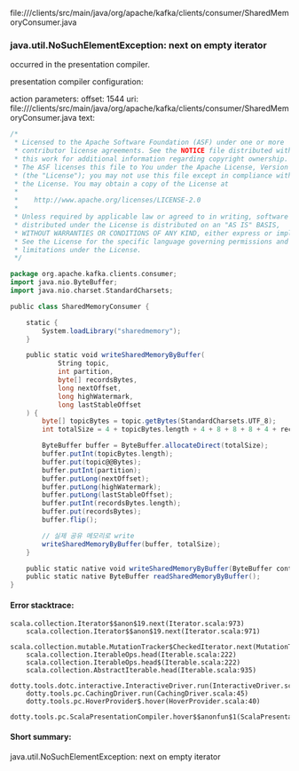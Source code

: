 file://<WORKSPACE>/clients/src/main/java/org/apache/kafka/clients/consumer/SharedMemoryConsumer.java
### java.util.NoSuchElementException: next on empty iterator

occurred in the presentation compiler.

presentation compiler configuration:


action parameters:
offset: 1544
uri: file://<WORKSPACE>/clients/src/main/java/org/apache/kafka/clients/consumer/SharedMemoryConsumer.java
text:
```scala
/*
 * Licensed to the Apache Software Foundation (ASF) under one or more
 * contributor license agreements. See the NOTICE file distributed with
 * this work for additional information regarding copyright ownership.
 * The ASF licenses this file to You under the Apache License, Version 2.0
 * (the "License"); you may not use this file except in compliance with
 * the License. You may obtain a copy of the License at
 *
 *    http://www.apache.org/licenses/LICENSE-2.0
 *
 * Unless required by applicable law or agreed to in writing, software
 * distributed under the License is distributed on an "AS IS" BASIS,
 * WITHOUT WARRANTIES OR CONDITIONS OF ANY KIND, either express or implied.
 * See the License for the specific language governing permissions and
 * limitations under the License.
 */

package org.apache.kafka.clients.consumer;
import java.nio.ByteBuffer;
import java.nio.charset.StandardCharsets;

public class SharedMemoryConsumer {

    static {
        System.loadLibrary("sharedmemory");
    }

    public static void writeSharedMemoryByBuffer(
            String topic,
            int partition,
            byte[] recordsBytes,
            long nextOffset,
            long highWatermark,
            long lastStableOffset
    ) {
        byte[] topicBytes = topic.getBytes(StandardCharsets.UTF_8);
        int totalSize = 4 + topicBytes.length + 4 + 8 + 8 + 8 + 4 + recordsBytes.length;

        ByteBuffer buffer = ByteBuffer.allocateDirect(totalSize);
        buffer.putInt(topicBytes.length);
        buffer.put(topic@@Bytes);
        buffer.putInt(partition);
        buffer.putLong(nextOffset);
        buffer.putLong(highWatermark);
        buffer.putLong(lastStableOffset);
        buffer.putInt(recordsBytes.length);
        buffer.put(recordsBytes);
        buffer.flip();

        // 실제 공유 메모리로 write
        writeSharedMemoryByBuffer(buffer, totalSize);
    }

    public static native void writeSharedMemoryByBuffer(ByteBuffer content, int length);
    public static native ByteBuffer readSharedMemoryByBuffer();
}
```



#### Error stacktrace:

```
scala.collection.Iterator$$anon$19.next(Iterator.scala:973)
	scala.collection.Iterator$$anon$19.next(Iterator.scala:971)
	scala.collection.mutable.MutationTracker$CheckedIterator.next(MutationTracker.scala:76)
	scala.collection.IterableOps.head(Iterable.scala:222)
	scala.collection.IterableOps.head$(Iterable.scala:222)
	scala.collection.AbstractIterable.head(Iterable.scala:935)
	dotty.tools.dotc.interactive.InteractiveDriver.run(InteractiveDriver.scala:164)
	dotty.tools.pc.CachingDriver.run(CachingDriver.scala:45)
	dotty.tools.pc.HoverProvider$.hover(HoverProvider.scala:40)
	dotty.tools.pc.ScalaPresentationCompiler.hover$$anonfun$1(ScalaPresentationCompiler.scala:389)
```
#### Short summary: 

java.util.NoSuchElementException: next on empty iterator
